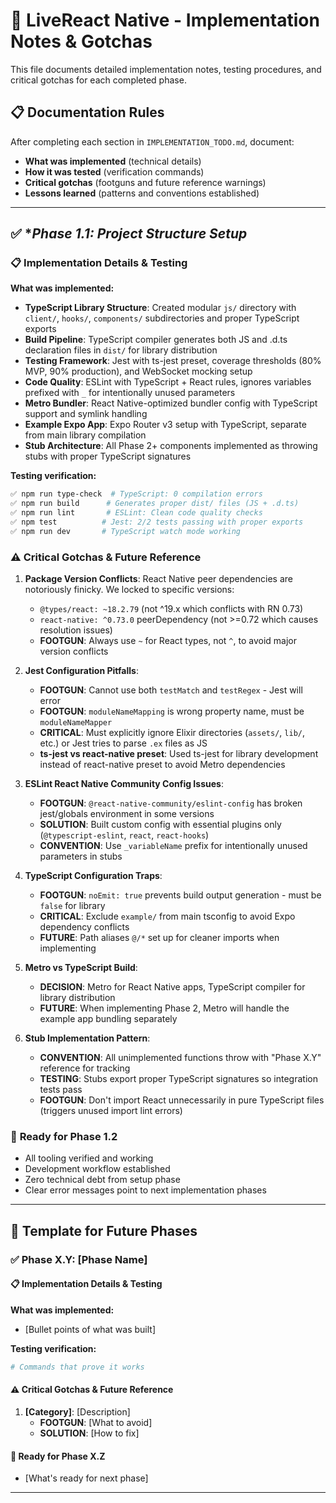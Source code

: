 # 🧬 LiveReact Native - Implementation Notes & Gotchas

This file documents detailed implementation notes, testing procedures, and critical gotchas for each completed phase.

## 📋 **Documentation Rules**

After completing each section in `IMPLEMENTATION_TODO.md`, document:
- **What was implemented** (technical details)
- **How it was tested** (verification commands)
- **Critical gotchas** (footguns and future reference warnings)
- **Lessons learned** (patterns and conventions established)

---

## ✅ **Phase 1.1: Project Structure Setup*

### 📋 **Implementation Details & Testing**

**What was implemented:**
- **TypeScript Library Structure**: Created modular `js/` directory with `client/`, `hooks/`, `components/` subdirectories and proper TypeScript exports
- **Build Pipeline**: TypeScript compiler generates both JS and .d.ts declaration files in `dist/` for library distribution
- **Testing Framework**: Jest with ts-jest preset, coverage thresholds (80% MVP, 90% production), and WebSocket mocking setup
- **Code Quality**: ESLint with TypeScript + React rules, ignores variables prefixed with `_` for intentionally unused parameters
- **Metro Bundler**: React Native-optimized bundler config with TypeScript support and symlink handling
- **Example Expo App**: Expo Router v3 setup with TypeScript, separate from main library compilation
- **Stub Architecture**: All Phase 2+ components implemented as throwing stubs with proper TypeScript signatures

**Testing verification:**
```bash
✅ npm run type-check  # TypeScript: 0 compilation errors
✅ npm run build      # Generates proper dist/ files (JS + .d.ts)
✅ npm run lint       # ESLint: Clean code quality checks
✅ npm test          # Jest: 2/2 tests passing with proper exports
✅ npm run dev       # TypeScript watch mode working
```

### ⚠️ **Critical Gotchas & Future Reference**

1. **Package Version Conflicts**: React Native peer dependencies are notoriously finicky. We locked to specific versions:
   - `@types/react: ~18.2.79` (not ^19.x which conflicts with RN 0.73)
   - `react-native: ^0.73.0` peerDependency (not >=0.72 which causes resolution issues)
   - **FOOTGUN**: Always use `~` for React types, not `^`, to avoid major version conflicts

2. **Jest Configuration Pitfalls**:
   - **FOOTGUN**: Cannot use both `testMatch` and `testRegex` - Jest will error
   - **FOOTGUN**: `moduleNameMapping` is wrong property name, must be `moduleNameMapper`
   - **CRITICAL**: Must explicitly ignore Elixir directories (`assets/`, `lib/`, etc.) or Jest tries to parse `.ex` files as JS
   - **ts-jest vs react-native preset**: Used ts-jest for library development instead of react-native preset to avoid Metro dependencies

3. **ESLint React Native Community Config Issues**:
   - **FOOTGUN**: `@react-native-community/eslint-config` has broken jest/globals environment in some versions
   - **SOLUTION**: Built custom config with essential plugins only (`@typescript-eslint`, `react`, `react-hooks`)
   - **CONVENTION**: Use `_variableName` prefix for intentionally unused parameters in stubs

4. **TypeScript Configuration Traps**:
   - **FOOTGUN**: `noEmit: true` prevents build output generation - must be `false` for library
   - **CRITICAL**: Exclude `example/` from main tsconfig to avoid Expo dependency conflicts
   - **FUTURE**: Path aliases `@/*` set up for cleaner imports when implementing

5. **Metro vs TypeScript Build**:
   - **DECISION**: Metro for React Native apps, TypeScript compiler for library distribution
   - **FUTURE**: When implementing Phase 2, Metro will handle the example app bundling separately

6. **Stub Implementation Pattern**:
   - **CONVENTION**: All unimplemented functions throw with "Phase X.Y" reference for tracking
   - **TESTING**: Stubs export proper TypeScript signatures so integration tests pass
   - **FOOTGUN**: Don't import React unnecessarily in pure TypeScript files (triggers unused import lint errors)

### 🎯 **Ready for Phase 1.2**
- All tooling verified and working
- Development workflow established
- Zero technical debt from setup phase
- Clear error messages point to next implementation phases

---

## 🔄 **Template for Future Phases**

### ✅ **Phase X.Y: [Phase Name]**

#### 📋 **Implementation Details & Testing**

**What was implemented:**
- [Bullet points of what was built]

**Testing verification:**
```bash
# Commands that prove it works
```

#### ⚠️ **Critical Gotchas & Future Reference**

1. **[Category]**: [Description]
   - **FOOTGUN**: [What to avoid]
   - **SOLUTION**: [How to fix]

#### 🎯 **Ready for Phase X.Z**
- [What's ready for next phase]

---